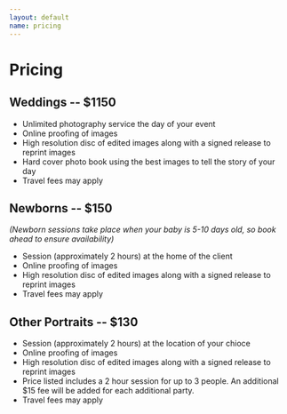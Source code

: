 ```yaml
---
layout: default
name: pricing
---
```

Pricing
=======

Weddings -- $1150
-----------------
- Unlimited photography service the day of your event
- Online proofing of images
- High resolution disc of edited images along with a signed release to reprint images
- Hard cover photo book using the best images to tell the story of your day
- Travel fees may apply

Newborns -- $150
----------------
*(Newborn sessions take place when your baby is 5-10 days old, so book ahead to ensure availability)*

- Session (approximately 2 hours) at the home of the client
- Online proofing of images
- High resolution disc of edited images along with a signed release to reprint images
- Travel fees may apply

Other Portraits -- $130
-----------------------
- Session (approximately 2 hours) at the location of your chioce
- Online proofing of images
- High resolution disc of edited images along with a signed release to reprint images
- Price listed includes a 2 hour session for up to 3 people.  An additional $15 fee will be added for each additional party.
- Travel fees may apply
